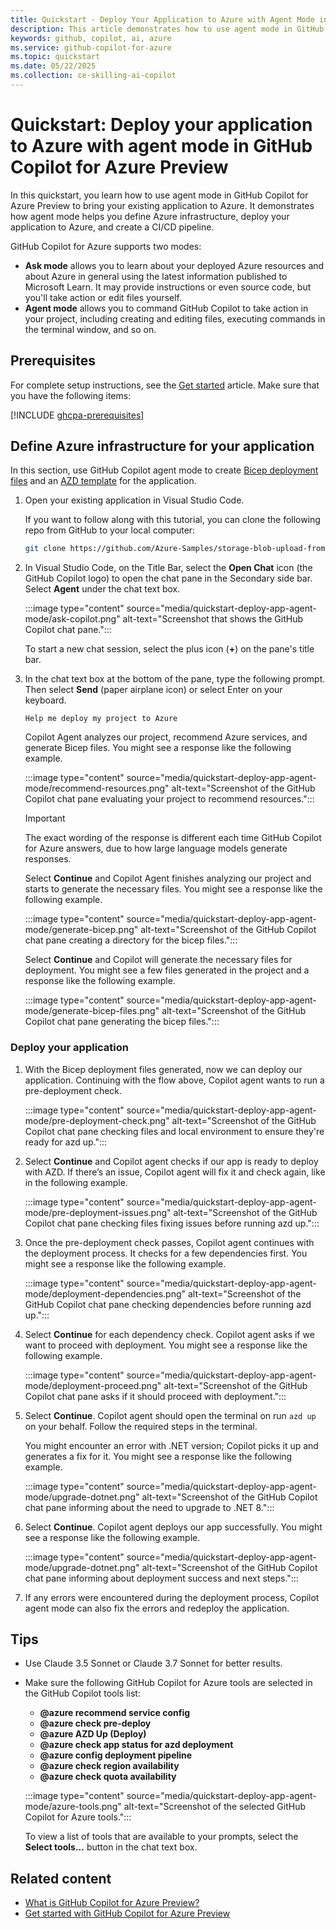 ```yaml
---
title: Quickstart - Deploy Your Application to Azure with Agent Mode in GitHub Copilot for Azure Preview
description: This article demonstrates how to use agent mode in GitHub Copilot for the Azure Preview to deploy an application to Azure.
keywords: github, copilot, ai, azure
ms.service: github-copilot-for-azure
ms.topic: quickstart
ms.date: 05/22/2025
ms.collection: ce-skilling-ai-copilot
---
```


# Quickstart: Deploy your application to Azure with agent mode in GitHub Copilot for Azure Preview

In this quickstart, you learn how to use agent mode in GitHub Copilot for Azure Preview to bring your existing application to Azure. It demonstrates how agent mode helps you define Azure infrastructure, deploy your application to Azure, and create a CI/CD pipeline.

GitHub Copilot for Azure supports two modes:

- **Ask mode** allows you to learn about your deployed Azure resources and about Azure in general using the latest information published to Microsoft Learn. It may provide instructions or even source code, but you'll take action or edit files yourself.
- **Agent mode** allows you to command GitHub Copilot to take action in your project, including creating and editing files, executing commands in the terminal window, and so on.

## Prerequisites

For complete setup instructions, see the [Get started](get-started.md) article. Make sure that you have the following items:

[!INCLUDE [ghcpa-prerequisites](includes/prerequisites.md)]

## Define Azure infrastructure for your application

In this section, use GitHub Copilot agent mode to create [Bicep deployment files](/azure/azure-resource-manager/bicep/overview) and an [AZD template](../azure-developer-cli/overview.md) for the application.

1. Open your existing application in Visual Studio Code.

   If you want to follow along with this tutorial, you can clone the following repo from GitHub to your local computer:

   ```bash
   git clone https://github.com/Azure-Samples/storage-blob-upload-from-webapp.git
   ```
   
1. In Visual Studio Code, on the Title Bar, select the **Open Chat** icon (the GitHub Copilot logo) to open the chat pane in the Secondary side bar. Select **Agent** under the chat text box.

   :::image type="content" source="media/quickstart-deploy-app-agent-mode/ask-copilot.png" alt-text="Screenshot that shows the GitHub Copilot chat pane.":::

   To start a new chat session, select the plus icon (**+**) on the pane's title bar.

1. In the chat text box at the bottom of the pane, type the following prompt. Then select **Send** (paper airplane icon) or select Enter on your keyboard.

   ```prompt
   Help me deploy my project to Azure
   ```

   Copilot Agent analyzes our project, recommend Azure services, and generate Bicep files. You might see a response like the following example. 

   :::image type="content" source="media/quickstart-deploy-app-agent-mode/recommend-resources.png" alt-text="Screenshot of the GitHub Copilot chat pane evaluating your project to recommend resources.":::

   > [!IMPORTANT]
   > The exact wording of the response is different each time GitHub Copilot for Azure answers, due to how large language models generate responses.

   Select **Continue** and Copilot Agent finishes analyzing our project and starts to generate the necessary files. You might see a response like the following example. 

   :::image type="content" source="media/quickstart-deploy-app-agent-mode/generate-bicep.png" alt-text="Screenshot of the GitHub Copilot chat pane creating a directory for the bicep files.":::


   Select **Continue** and Copilot will generate the necessary files for deployment. You might see a few files generated in the project and a response like the following example. 

   :::image type="content" source="media/quickstart-deploy-app-agent-mode/generate-bicep-files.png" alt-text="Screenshot of the GitHub Copilot chat pane generating the bicep files.":::

### Deploy your application

1. With the Bicep deployment files generated, now we can deploy our application. Continuing with the flow above, Copilot agent wants to run a pre-deployment check. 

   :::image type="content" source="media/quickstart-deploy-app-agent-mode/pre-deployment-check.png" alt-text="Screenshot of the GitHub Copilot chat pane checking files and local environment to ensure they're ready for azd up.":::


1. Select **Continue** and Copilot agent checks if our app is ready to deploy with AZD. If there’s an issue, Copilot agent will fix it and check again, like in the following example. 

   :::image type="content" source="media/quickstart-deploy-app-agent-mode/pre-deployment-issues.png" alt-text="Screenshot of the GitHub Copilot chat pane checking files fixing issues before running azd up.":::

1. Once the pre-deployment check passes, Copilot agent continues with the deployment process. It checks for a few dependencies first. You might see a response like the following example. 

   :::image type="content" source="media/quickstart-deploy-app-agent-mode/deployment-dependencies.png" alt-text="Screenshot of the GitHub Copilot chat pane checking dependencies before running azd up.":::


1. Select **Continue** for each dependency check. Copilot agent asks if we want to proceed with deployment. You might see a response like the following example. 
 
   :::image type="content" source="media/quickstart-deploy-app-agent-mode/deployment-proceed.png" alt-text="Screenshot of the GitHub Copilot chat pane asks if it should proceed with deployment.":::


1. Select **Continue**. Copilot agent should open the terminal on run `azd up` on your behalf. Follow the required steps in the terminal. 

   You might encounter an error with .NET version; Copilot picks it up and generates a fix for it. You might see a response like the following example. 

   :::image type="content" source="media/quickstart-deploy-app-agent-mode/upgrade-dotnet.png" alt-text="Screenshot of the GitHub Copilot chat pane informing about the need to upgrade to .NET 8.":::
   

1. Select **Continue**. Copilot agent deploys our app successfully. You might see a response like the following example. 

   :::image type="content" source="media/quickstart-deploy-app-agent-mode/upgrade-dotnet.png" alt-text="Screenshot of the GitHub Copilot chat pane informing about deployment success and next steps.":::


1. If any errors were encountered during the deployment process, Copilot agent mode can also fix the errors and redeploy the application.

## Tips

- Use Claude 3.5 Sonnet or Claude 3.7 Sonnet for better results.
- Make sure the following GitHub Copilot for Azure tools are selected in the GitHub Copilot tools list:
  - **@azure recommend service config**
  - **@azure check pre-deploy**
  - **@azure AZD Up (Deploy)**
  - **@azure check app status for azd deployment**
  - **@azure config deployment pipeline**
  - **@azure check region availability**
  - **@azure check quota availability**

   :::image type="content" source="media/quickstart-deploy-app-agent-mode/azure-tools.png" alt-text="Screenshot of the selected GitHub Copilot for Azure tools.":::

   To view a list of tools that are available to your prompts, select the **Select tools...** button in the chat text box.

## Related content

- [What is GitHub Copilot for Azure Preview?](introduction.md)
- [Get started with GitHub Copilot for Azure Preview](get-started.md)